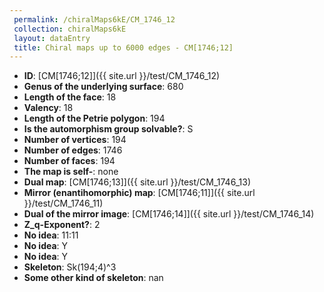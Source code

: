 ```yaml
--- 
 permalink: /chiralMaps6kE/CM_1746_12 
 collection: chiralMaps6kE
 layout: dataEntry
 title: Chiral maps up to 6000 edges - CM[1746;12]
---
```


- **ID**: [CM[1746;12]]({{ site.url }}/test/CM_1746_12)
- **Genus of the underlying surface**: 680
- **Length of the face**: 18
- **Valency**: 18
- **Length of the Petrie polygon**: 194
- **Is the automorphism group solvable?**: S
- **Number of vertices**: 194
- **Number of edges**: 1746
- **Number of faces**: 194
- **The map is self-**: none
- **Dual map**: [CM[1746;13]]({{ site.url }}/test/CM_1746_13)
- **Mirror (enantihomorphic) map**: [CM[1746;11]]({{ site.url }}/test/CM_1746_11)
- **Dual of the mirror image**: [CM[1746;14]]({{ site.url }}/test/CM_1746_14)
- **Z_q-Exponent?**: 2
- **No idea**:  11:11
- **No idea**: Y
- **No idea**: Y
- **Skeleton**: Sk(194;4)^3
- **Some other kind of skeleton**: nan
